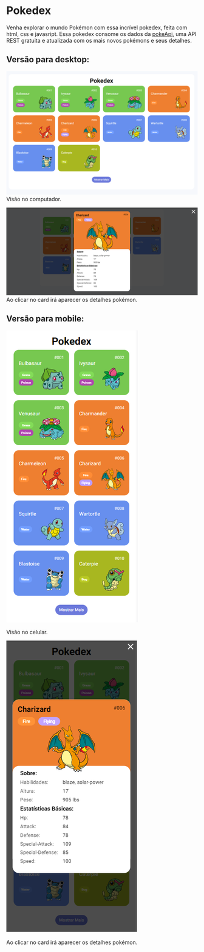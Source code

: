 # Pokedex
Venha explorar o mundo Pokémon com essa incrível pokedex, feita com html, css e javasript. Essa pokedex consome os dados da <a href="https://pokeapi.co/docs/v2">pokeApi</a>, uma API REST gratuita e atualizada com os mais novos pokémons e seus detalhes.


## Versão para desktop:

![image](./assets/img/desktop.png)
Visão no computador.

![image](./assets/img/desktop2.png)
Ao clicar no card irá aparecer os detalhes pokémon. 

## Versão para mobile:

![image](./assets/img/mobile.png)

Visão no celular.


![image](./assets/img/mobile2.png)

Ao clicar no card irá aparecer os detalhes pokémon.